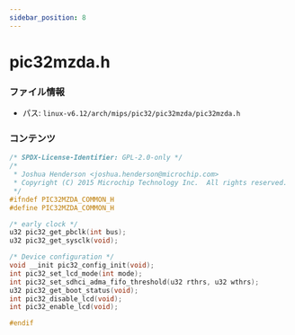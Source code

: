 ```yaml
---
sidebar_position: 8
---
```

# pic32mzda.h

### ファイル情報

- パス: `linux-v6.12/arch/mips/pic32/pic32mzda/pic32mzda.h`

### コンテンツ

```h
/* SPDX-License-Identifier: GPL-2.0-only */
/*
 * Joshua Henderson <joshua.henderson@microchip.com>
 * Copyright (C) 2015 Microchip Technology Inc.  All rights reserved.
 */
#ifndef PIC32MZDA_COMMON_H
#define PIC32MZDA_COMMON_H

/* early clock */
u32 pic32_get_pbclk(int bus);
u32 pic32_get_sysclk(void);

/* Device configuration */
void __init pic32_config_init(void);
int pic32_set_lcd_mode(int mode);
int pic32_set_sdhci_adma_fifo_threshold(u32 rthrs, u32 wthrs);
u32 pic32_get_boot_status(void);
int pic32_disable_lcd(void);
int pic32_enable_lcd(void);

#endif

```
